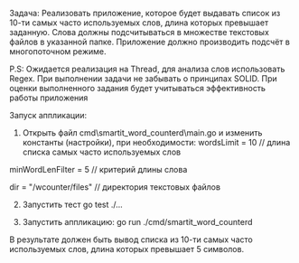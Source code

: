 Задача:
Реализовать приложение, которое будет выдавать список из 10-ти самых часто используемых слов, длина которых превышает заданную. Слова должны подсчитываться в множестве текстовых файлов в указанной папке. Приложение должно производить подсчёт в многопоточном режиме.

P.S: Ожидается реализация на Thread, для анализа слов использовать Regex.
При выполнении задачи не забывать о принципах SOLID.
При оценки выполненного задания будет учитываться эффективность работы приложения

Запуск аппликации:
1) Открыть файл cmd\smartit_word_counterd\main.go и изменить константы (настройки), при необходимости:
wordsLimit = 10  // длина списка  самых часто используемых слов 

minWordLenFilter = 5 	// критерий длины слова

dir = "/wcounter/files" // директория текстовых файлов


2) Запустить тест
go test ./...

3) Запустить аппликацию:
go run ./cmd/smartit_word_counterd

В результате должен быть вывод списка из 10-ти самых часто используемых слов, длина которых превышает 5 символов.
